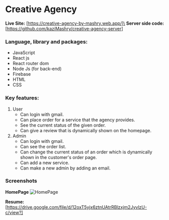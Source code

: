 # Creative Agency
**Live Site:** [https://creative-agency-by-mashry.web.app/]\
**Server side code:** [https://github.com/kaziMashry/creative-agency-server]

### Language, library and packages:
- JavaScript
- React js
- React router dom
- Node Js (for back-end)
- Firebase
- HTML
- CSS

### Key features:
1. User
    - Can login with gmail.
    - Can place order for a service that the agency provides.
    - See the current status of the given order.
    - Can give a review that is dynamically shown on the homepage.
2. Admin
    - Can login with gmail.
    - Can see the order list.
    - Can change the current status of an order which is dynamically shown in the customer's order page.
    - Can add a new service.
    - Can make a new admin by adding an email.

### Screenshots
**HomePage**
![HomePage](https://i.ibb.co/PNBRmwK/landpage.png, "Homepage")

**Resume:** [https://drive.google.com/file/d/12oxT5yjx6ztnUAtrRBlzxjm2JyvlzU-c/view?]